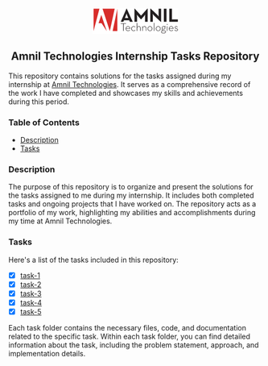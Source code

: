<div align="center">

[![Amnil Technologies](./assets/amniltech.png)](https://www.amniltech.com/)

## Amnil Technologies Internship Tasks Repository

</div>

This repository contains solutions for the tasks assigned during my internship at [Amnil Technologies](https://www.amniltech.com/). It serves as a comprehensive record of the work I have completed and showcases my skills and achievements during this period.

### Table of Contents

- [Description](#description)
- [Tasks](#tasks)

### Description

The purpose of this repository is to organize and present the solutions for the tasks assigned to me during my internship. It includes both completed tasks and ongoing projects that I have worked on. The repository acts as a portfolio of my work, highlighting my abilities and accomplishments during my time at Amnil Technologies.

### Tasks

Here's a list of the tasks included in this repository:

- [x] [task-1](https://github.com/iambasanta/internship/tree/master/task1)
- [x] [task-2](https://github.com/iambasanta/internship/tree/master/task2)
- [x] [task-3](https://github.com/iambasanta/internship/tree/master/task2)
- [x] [task-4](https://github.com/iambasanta/internship/tree/master/task2)
- [x] [task-5](https://github.com/iambasanta/internship/tree/master/task5)

Each task folder contains the necessary files, code, and documentation related to the specific task. Within each task folder, you can find detailed information about the task, including the problem statement, approach, and implementation details.
